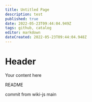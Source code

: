 ```yaml
---
title: Untitled Page
description: test
published: true
date: 2022-05-23T09:44:04.949Z
tags: github, catalog
editor: markdown
dateCreated: 2022-05-23T09:44:04.948Z
---
```


# Header
Your content here

README

commit from wiki-js main
